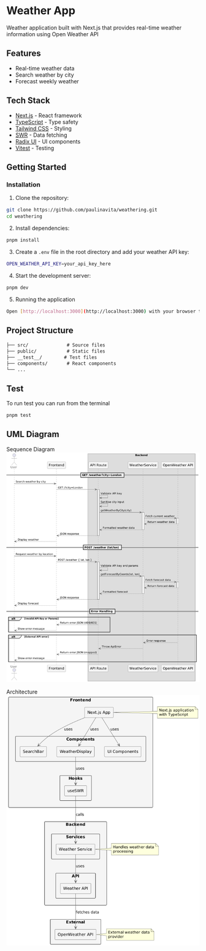 # Weather App

Weather application built with Next.js that provides real-time weather information using Open Weather API

## Features

- Real-time weather data
- Search weather by city
- Forecast weekly weather

## Tech Stack

- [Next.js](https://nextjs.org/) - React framework
- [TypeScript](https://www.typescriptlang.org/) - Type safety
- [Tailwind CSS](https://tailwindcss.com/) - Styling
- [SWR](https://swr.vercel.app/) - Data fetching
- [Radix UI](https://www.radix-ui.com/) - UI components
- [Vitest](https://vitest.dev/) - Testing

## Getting Started

### Installation

1. Clone the repository:

```bash
git clone https://github.com/paulinavita/weathering.git
cd weathering
```

2. Install dependencies:

```bash
pnpm install
```

3. Create a `.env` file in the root directory and add your weather API key:

```bash
OPEN_WEATHER_API_KEY=your_api_key_here
```

4. Start the development server:

```bash
pnpm dev
```

5. Running the application

```bash
Open [http://localhost:3000](http://localhost:3000) with your browser to see the result.
```

## Project Structure

```
├── src/              # Source files
├── public/           # Static files
├── __test__/        # Test files
├── components/       # React components
└── ...
```

## Test

To run test you can run from the terminal

```bash
pnpm test
```

## UML Diagram

Sequence Diagram
![App Flow](./docs/flow_img.png)

Architecture
![Architecture](./docs/arch_img.png)

